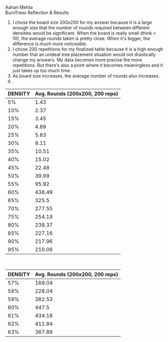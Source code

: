  Aahan Mehta <br> BurnTrees Reflection & Results <br>
 1. I chose the board size 200x200 for my answer because it is a large enough size that the number of rounds required between different densities would be significant. When the board is really small (think < 10), the average rounds taken is pretty close. When it's bigger, the difference is much more noticeable.
 2.  I chose 200 repetitions for my finalized table because it is a high enough number that an unideal tree placement situation would not drastically change my answers. My data becomes more precise the more repetitions. But there's also a point where it becomes meaningless and it just takes up too much time.
 3. As board size increases, the average number of rounds also increases.
 4.



|DENSITY| Avg. Rounds (200x200, 200 reps)|
 |:------|:-------------------------------|
 |5%|1.43|
 |10%|2.37|
 |15%|3.45|
 |20%|4.69|
 |25%|5.83|
 |30%|8.11|
 |35%|10.51|
 |40%|15.02|
 |45%|22.48|
 |50%|39.99|
 |55%|95.92|
 |60%|438.49|
 |65%|325.5|
 |70%|277.55|
 |75%|254.19|
 |80%|238.37|
 |85%|227.16|
 |90%|217.96|
 |95%|210.06|

<br>

 |DENSITY| Avg. Rounds (200x200, 200 reps)|
 |:------|:-------------------------------|
 |57%|169.04|
 |58%|228.04|
 |59%|382.53|
 |60%|447.5|
 |61%|434.18|
 |62%|411.84|
 |63%|367.89|
